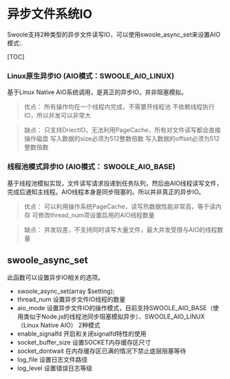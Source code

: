 # 异步文件系统IO
Swoole支持2种类型的异步文件读写IO，可以使用swoole_async_set来设置AIO模式:.


[TOC]


### Linux原生异步IO (AIO模式：SWOOLE_AIO_LINUX)
基于Linux Native AIO系统调用，是真正的异步IO，并非阻塞模拟。

> 优点：
> 所有操作均在一个线程内完成，不需要开线程池
> 不依赖线程执行IO，所以并发可以非常大

> 缺点：
> 只支持DriectIO，无法利用PageCache，所有对文件读写都会直接操作磁盘
> 写入数据的size必须为512整数倍数
> 写入数据的offset必须为512整数倍数

### 线程池模式异步IO (AIO模式： SWOOLE_AIO_BASE)
基于线程池模拟实现，文件读写请求投递到任务队列，然后由AIO线程读写文件，完成后通知主线程。AIO线程本身是同步阻塞的。所以并非真正的异步IO。

> 优点：
> 可以利用操作系统PageCache，读写热数据性能非常高，等于读内存
> 可修改thread_num项设置启用的AIO线程数量

> 缺点：
> 并发较差，不支持同时读写大量文件，最大并发受限与AIO的线程数量


## swoole_async_set
此函数可以设置异步IO相关的选项。

* swoole_async_set(array $setting);
* thread_num 设置异步文件IO线程的数量
* aio_mode 设置异步文件IO的操作模式，目前支持SWOOLE_AIO_BASE（使用类似于Node.js的线程池同步阻塞模拟异步）、SWOOLE_AIO_LINUX（Linux Native AIO） 2种模式
* enable_signalfd 开启和关闭signalfd特性的使用
* socket_buffer_size 设置SOCKET内存缓存区尺寸
* socket_dontwait 在内存缓存区已满的情况下禁止底层阻塞等待
* log_file 设置日志文件路径
* log_level 设置错误日志等级